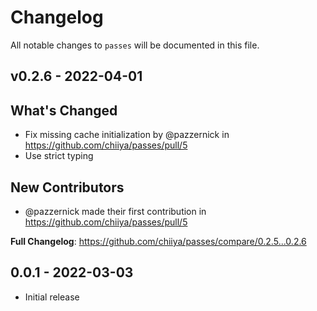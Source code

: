 # Changelog

All notable changes to `passes` will be documented in this file.

## v0.2.6 - 2022-04-01

## What's Changed

- Fix missing cache initialization by @pazzernick in https://github.com/chiiya/passes/pull/5
- Use strict typing

## New Contributors

- @pazzernick made their first contribution in https://github.com/chiiya/passes/pull/5

**Full Changelog**: https://github.com/chiiya/passes/compare/0.2.5...0.2.6

## 0.0.1 - 2022-03-03

- Initial release
